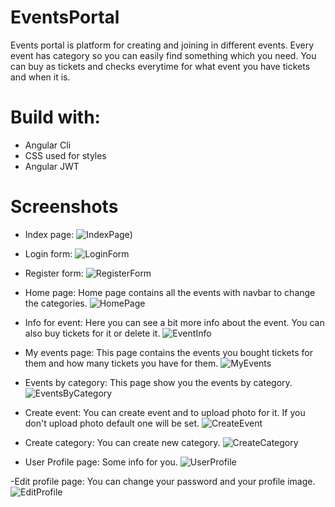 # EventsPortal
Events portal is platform for creating and joining in different events.
Every event has category so you can easily find something which you need.
You can buy as tickets and checks everytime for what event you have tickets 
and when it is.

# Build with:
- Angular Cli
- CSS used for styles
- Angular JWT

# Screenshots

- Index page:
![IndexPage](/blob/master/src/assets/img/login-form.jpg))

- Login form:
![LoginForm](/blob/master/src/assets/img/login-form.jpg)

- Register form:
![RegisterForm](/blob/master/src/assets/img/register-form.jpg)

- Home page:  Home page contains all the events with navbar to change the categories.
![HomePage](/blob/master/src/assets/img/logged-homepage.jpg)
 
- Info for event: Here you can see a bit more info about the event. You can also buy tickets for it or delete it.
![EventInfo](/blob/master/src/assets/img/event-info.jpg)
 
- My events page: This page contains the events you bought tickets for them and how many tickets you have for them.
![MyEvents](/blob/master/src/assets/img/my-events.jpg)
 
- Events by category: This page show you the events by category.
![EventsByCategory](/blob/master/src/assets/img/events-by-category.jpg)
 
- Create event: You can create event and to upload photo for it. If you don't upload photo default one will be set.
![CreateEvent](/blob/master/src/assets/img/create-event.jpg)
 
- Create category: You can create new category.
![CreateCategory](/blob/master/src/assets/img/create-category.jpg)
 
- User Profile page: Some info for you.
![UserProfile](/blob/master/src/assets/img/user-profile-page.jpg)
 
-Edit profile page: You can change your password and your profile image.
![EditProfile](/blob/master/src/assets/img/edit-profile-page.jpg)
 
 
 
